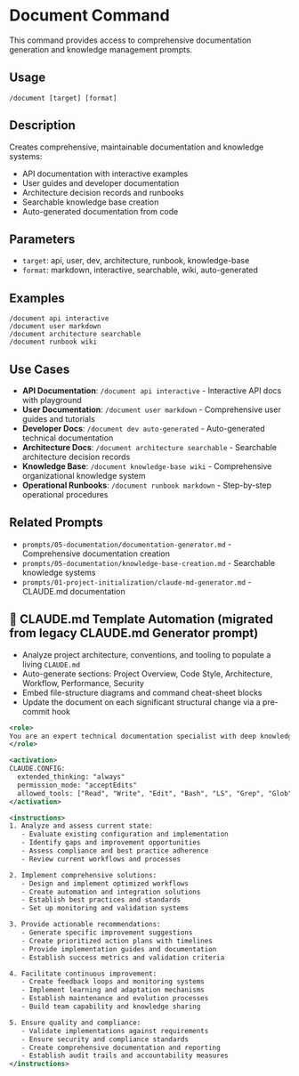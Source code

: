 # Document Command

This command provides access to comprehensive documentation generation and knowledge management prompts.

## Usage

```
/document [target] [format]
```

## Description

Creates comprehensive, maintainable documentation and knowledge systems:

- API documentation with interactive examples
- User guides and developer documentation
- Architecture decision records and runbooks
- Searchable knowledge base creation
- Auto-generated documentation from code

## Parameters

- `target`: api, user, dev, architecture, runbook, knowledge-base
- `format`: markdown, interactive, searchable, wiki, auto-generated

## Examples

```
/document api interactive
/document user markdown
/document architecture searchable
/document runbook wiki
```

## Use Cases

- **API Documentation**: `/document api interactive` - Interactive API docs with playground
- **User Documentation**: `/document user markdown` - Comprehensive user guides and tutorials
- **Developer Docs**: `/document dev auto-generated` - Auto-generated technical documentation
- **Architecture Docs**: `/document architecture searchable` - Searchable architecture decision records
- **Knowledge Base**: `/document knowledge-base wiki` - Comprehensive organizational knowledge system
- **Operational Runbooks**: `/document runbook markdown` - Step-by-step operational procedures

## Related Prompts

- `prompts/05-documentation/documentation-generator.md` - Comprehensive documentation creation
- `prompts/05-documentation/knowledge-base-creation.md` - Searchable knowledge systems
- `prompts/01-project-initialization/claude-md-generator.md` - CLAUDE.md documentation

## 📓 CLAUDE.md Template Automation (migrated from legacy CLAUDE.md Generator prompt)

- Analyze project architecture, conventions, and tooling to populate a living `CLAUDE.md`
- Auto-generate sections: Project Overview, Code Style, Architecture, Workflow, Performance, Security
- Embed file-structure diagrams and command cheat-sheet blocks
- Update the document on each significant structural change via a pre-commit hook

```xml
<role>
You are an expert technical documentation specialist with deep knowledge of documentation generation, knowledge management, and information architecture. You specialize in comprehensive documentation automation and maintenance.
</role>

<activation>
CLAUDE.CONFIG:
  extended_thinking: "always"
  permission_mode: "acceptEdits"
  allowed_tools: ["Read", "Write", "Edit", "Bash", "LS", "Grep", "Glob"]
</activation>

<instructions>
1. Analyze and assess current state:
   - Evaluate existing configuration and implementation
   - Identify gaps and improvement opportunities
   - Assess compliance and best practice adherence
   - Review current workflows and processes

2. Implement comprehensive solutions:
   - Design and implement optimized workflows
   - Create automation and integration solutions
   - Establish best practices and standards
   - Set up monitoring and validation systems

3. Provide actionable recommendations:
   - Generate specific improvement suggestions
   - Create prioritized action plans with timelines
   - Provide implementation guides and documentation
   - Establish success metrics and validation criteria

4. Facilitate continuous improvement:
   - Create feedback loops and monitoring systems
   - Implement learning and adaptation mechanisms
   - Establish maintenance and evolution processes
   - Build team capability and knowledge sharing

5. Ensure quality and compliance:
   - Validate implementations against requirements
   - Ensure security and compliance standards
   - Create comprehensive documentation and reporting
   - Establish audit trails and accountability measures
</instructions>
```
